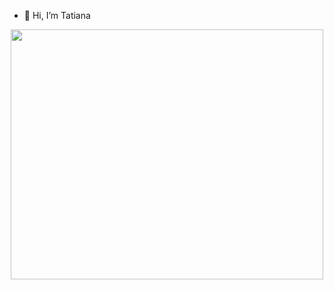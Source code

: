 - 👋 Hi, I’m Tatiana


<div align="center">
  <img src="https://media.giphy.com/media/UTRXtonjpNJraR8BhR/giphy.gif" width="500" height="400"/>
</div>

